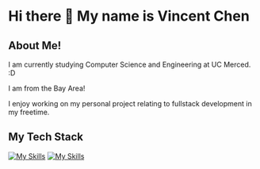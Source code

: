 <h1> Hi there 👋 My name is Vincent Chen </h1>

## About Me!
<p> I am currently studying Computer Science and Engineering at UC Merced. :D</p>
<p> I am from the Bay Area! </p>
<p> I enjoy working on my personal project relating to fullstack development in my freetime. </p>

## My Tech Stack
[![My Skills](https://skillicons.dev/icons?i=ts,js,html,css,python,cpp)](https://skillicons.dev)
[![My Skills](https://skillicons.dev/icons?i=react,mongo,express,nodejs,docker,tailwind,postman,vite,cpp)](https://skillicons.dev)
<!--
**Vchen7629/Vchen7629** is a ✨ _special_ ✨ repository because its `README.md` (this file) appears on your GitHub profile.

Here are some ideas to get you started:

- 🔭 I’m currently working on ...
- 🌱 I’m currently learning ...
- 👯 I’m looking to collaborate on ...
- 🤔 I’m looking for help with ...
- 💬 Ask me about ...
- 📫 How to reach me: ...
- 😄 Pronouns: ...
- ⚡ Fun fact: ...
-->
